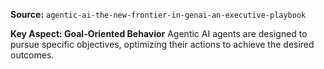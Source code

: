 **Source:** `agentic-ai-the-new-frontier-in-genai-an-executive-playbook`

**Key Aspect: Goal-Oriented Behavior**
Agentic AI agents are designed to pursue specific objectives, optimizing their actions to achieve the desired outcomes.
